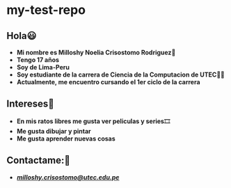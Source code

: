 # my-test-repo
## Hola:smiley:
- **Mi nombre es Milloshy Noelia Crisostomo Rodriguez**:raising_hand:
- **Tengo 17 años**
- **Soy de Lima-Peru**
- **Soy estudiante de la carrera de Ciencia de la Computacion de UTEC**:woman_student:
- **Actualmente, me encuentro cursando el 1er ciclo de la carrera**
## Intereses:heart_decoration:
- **En mis ratos libres me gusta ver peliculas y series**:film_strip:
- **Me gusta dibujar y pintar**
- **Me gusta aprender nuevas cosas**
## Contactame::e-mail:
- ***milloshy.crisostomo@utec.edu.pe***


